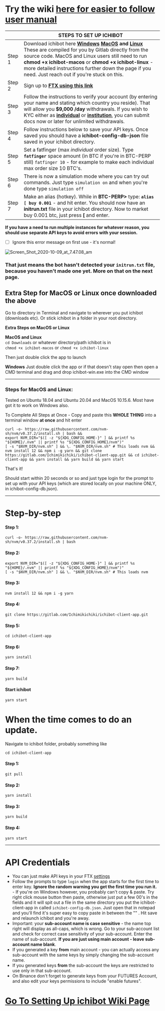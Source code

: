 # Try the wiki [here for easier to follow user manual](https://gitlab.com/Ichimikichiki/ichibot-client-app/-/wikis/home)

  
| | **STEPS TO SET UP ICHIBOT**      |    
| ------------- | ----------  |
| Step 1 | Download ichibot here **[Windows](https://gitlab.com/Ichimikichiki/ichibot-client-app/-/jobs/artifacts/master/download?job=build-windows) [MacOS](https://gitlab.com/Ichimikichiki/ichibot-client-app/-/jobs/artifacts/master/download?job=build-osx) and [Linux](https://gitlab.com/Ichimikichiki/ichibot-client-app/-/jobs/artifacts/master/download?job=build-linux)** These are compiled for you by Gitlab directly from the source code. MacOS and Linux users still need to run **chmod +x ichibot-macos** or **chmod +x ichibot-linux** - more detailed instructions further down the page if you need. Just reach out if you're stuck on this.  |
| Step 2 |  Sign up to **[FTX using this link](https://ftx.com/#a=ichi)**  |
| Step 3 |  Follow the instructions to verify your account (by entering your name and stating which country you reside). That will allow you **$9,000 /day** withdrawals. If you wish to KYC either as **[individual](https://help.ftx.com/hc/en-us/articles/360027668192-Individual-Account-KYC)** or **[institution](https://help.ftx.com/hc/en-us/articles/360027668312-Institutional-Account-KYC)**, you can submit docs now or later for unlimited withdrawals. |
| Step 4 |  Follow instructions below to save your API keys. Once saved you should have a **ichibot-config-db-json** file saved in your ichibot directory.  |
| Step 5 |  Set a fatfinger (max *individual* order size). Type **`fatfinger`** space amount (in BTC if you're in BTC-PERP still) `fatfinger 10` - for example to make each individual max order size 10 BTC's. |
| Step 6 |  There is now a simulation mode where you can try out commands. Just type `simulation on` and when you're done type `simulation off` |
| Step 7 |  Make an alias (hotkey). While in **BTC-PERP>** type:  **`alias [ buy 0.001`**  - and hit enter. You should now have an **initrun.txt** file in your ichibot directory. Now to market buy 0.001 btc, just press **[** and enter. |
  
**If you have a need to run multiple instances for whatever reason, you should use separate API keys to avoid errors with your session.**  
 
- [ ]  Ignore this error message on first use - it's normal!

![Screen_Shot_2020-10-09_at_7.47.08_am](https://gitlab.com/Ichimikichiki/ichibot-wiki/-/wikis/uploads/83fe4bdb27221ddd6c94c18fa84a21d2/Screen_Shot_2020-10-09_at_7.47.08_am.png)  
### **That just means the bot hasn't detected your `initrun.txt` file, because you haven't made one yet. More on that on the next page.**  
   
## Extra Step for MacOS or Linux once downloaded the above   
Go to directory in Terminal and navigate to wherever you put ichibot (downloads etc). Or stick ichibot in a folder in your root directory.  
  
**Extra Steps on MacOS or Linux**
  
**MacOS and Linux**  
`cd Downloads` or whatever directory/path ichibot is in  
`chmod +x ichibot-macos` or `chmod +x ichibot-linux`  
  
Then just double click the app to launch  
  
**Windows**
Just double click the app or if that doesn't stay open then open a CMD terminal and drag and drop ichibot-win.exe into the CMD window   
   
      
_______________________________________________________________________________________________________  
 ### Steps for MacOS and Linux:
 Tested on Ubuntu 18.04 and Ubuntu 20.04 and MacOS 10.15.6. Most have got it to work on Windows also.
   
To Complete All Steps at Once - Copy and paste this **WHOLE THING** into a terminal window **at once** and hit enter    
```
curl -o- https://raw.githubusercontent.com/nvm-sh/nvm/v0.37.2/install.sh | bash && 
export NVM_DIR="$([ -z "${XDG_CONFIG_HOME-}" ] && printf %s "${HOME}/.nvm" || printf %s "${XDG_CONFIG_HOME}/nvm")"
[ -s "$NVM_DIR/nvm.sh" ] && \. "$NVM_DIR/nvm.sh" # This loads nvm &&
nvm install 12 && npm i -g yarn && git clone https://gitlab.com/Ichimikichiki/ichibot-client-app.git && cd ichibot-client-app && yarn install && yarn build && yarn start
```  
That's it!  

Should start within 20 seconds or so and just type login for the prompt to set up with your API keys (which are stored locally on your machine ONLY, in ichibot-config-db.json).
  
________________________________________________________________________________

   
 # Step-by-step  

#### Step 1:  
```
curl -o- https://raw.githubusercontent.com/nvm-sh/nvm/v0.37.2/install.sh | bash
```
#### Step 2:    
```
export NVM_DIR="$([ -z "${XDG_CONFIG_HOME-}" ] && printf %s "${HOME}/.nvm" || printf %s "${XDG_CONFIG_HOME}/nvm")"
[ -s "$NVM_DIR/nvm.sh" ] && \. "$NVM_DIR/nvm.sh" # This loads nvm
```
 #### Step 3:  
```
nvm install 12 && npm i -g yarn  
```
#### Step 4:  
```
git clone https://gitlab.com/Ichimikichiki/ichibot-client-app.git
```
#### Step 5:  
```
cd ichibot-client-app
```
#### Step 6:  
```
yarn install
```
#### Step 7:  
```
yarn build
```
#### Start ichibot  
```
yarn start
```
# When the time comes to do an update.  

Navigate to ichibot folder, probably something like  
```
cd ichibot-client-app
```
#### Step 1:  
```
git pull
```
#### Step 2:  
```
yarn install
```
#### Step 3:  
```
yarn build
```
#### Step 4:  
```
yarn start
```
      
    
    
______________________________________________________________________________________________
  
# API Credentials  
- You can just make API keys in your FTX [settings](https://ftx.com/profile)  
- Follow the prompts to type `login` when the app starts for the first time to enter key. **Ignore the random warning you get the first time you run it.** - If you're on Windows however, you probably can't copy & paste. Try right click mouse button then paste, otherwise just put a few 00's in the fields and it will spit out a file in the same directory you put the ichibot-client-app in called `ichibot-config-db.json`. Just open that in notepad and you'll find it's super easy to copy paste in between the "" . Hit save and relaunch ichibot and you're away.    
- Important: your **sub-account name is case sensitive** - the name top right will display as all-caps, which is wrong. Go to your sub-account list and check for correct case sensitivity of your sub-account. Enter the name of sub-account. **If you are just using main account - leave sub-account name blank**.  
- If you generated a key **from** main account - you can actually access any sub-account with the same keys by simply changing the sub-account name.  
- If you generated keys **from** the sub-account the keys are restricted to use only in that sub-account.  
- On Binance don't forget to generate keys from your FUTURES Account, and also edit your keys permissions to include "enable futures".  
   
# [Go To Setting Up ichibot Wiki Page](https://gitlab.com/Ichimikichiki/ichibot-client-app/-/wikis/Home/1-Setting-up-ichibot)
